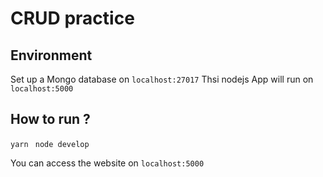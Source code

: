 # CRUD practice

## Environment
Set up a Mongo database on `localhost:27017`
Thsi nodejs App will run on `localhost:5000`

## How to run ?
` yarn `
` node develop`

You can access the website on `localhost:5000`
